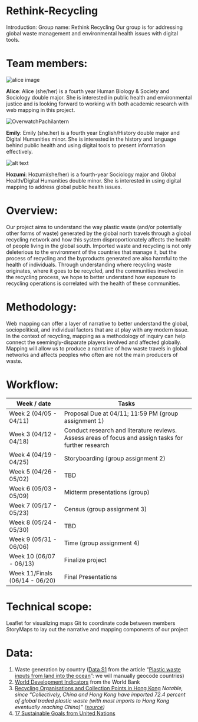 # Rethink-Recycling
Introduction: 
Group name: Rethink Recycling
Our group is for addressing global waste management and environmental health issues with digital tools.

# Team members: 
![alice image](https://user-images.githubusercontent.com/62718306/114319387-576bd000-9adf-11eb-85fc-695019d2c863.png)

**Alice**: Alice (she/her) is a fourth year Human Biology & Society and Sociology double major. She is interested in public health and environmental justice and is looking forward to working with both academic research with web mapping in this project.

![OverwatchPachilantern](https://user-images.githubusercontent.com/81576716/114319332-da802c80-9ac5-11eb-81db-85b64261639f.png)

**Emily**: Emily (she.her)
 is a fourth year English/History double major and Digital Humanities minor. She is interested in the history and language behind public health and using digital tools to present information effectively. 

![alt text](https://www.internationalcenter.ucla.edu/Portals/104/Images/Ambassadors/EastAsia/27-IMG_8383%202.jpg)

**Hozumi**: Hozumi(she/her) is a fourth-year Sociology major and Global Health/Digital Humanities double minor. She is interested in using digital mapping to address global public health issues.

# Overview: 
Our project aims to understand the way plastic waste (and/or potentially other forms of waste) generated by the global north travels through a global recycling network and how this system disproportionately affects the health of people living in the global south. Imported waste and recycling is not only deleterious to the environment of the countries that manage it, but the process of recycling and the byproducts generated are also harmful to the health of individuals. 
Through understanding where recycling waste originates, where it goes to be recycled, and the communities involved in the recycling process, we hope to better understand how exposure to recycling operations is correlated with the health of these communities. 

# Methodology: 
Web mapping can offer a layer of narrative to better understand the global, sociopolitical, and individual factors that are at play with any modern issue. In the context of recycling, mapping as a methodology of inquiry can help connect the seemingly-disparate players involved and affected globally. 
Mapping will allow us to produce a narrative of how waste travels in global networks and affects peoples who often are not the main producers of waste. 

# Workflow:
| Week / date    | Tasks        |
| ------------- | ------------- | 
| Week 2 (04/05 - 04/11) | Proposal Due at 04/11; 11:59 PM (group assignment 1) |
| Week 3 (04/12 - 04/18) | Conduct research and literature reviews. Assess areas of focus and assign tasks for further research| 
| Week 4 (04/19 - 04/25) | Storyboarding (group assignment 2)      |
| Week 5 (04/26 - 05/02) | TBD |
| Week 6 (05/03 - 05/09) | Midterm presentations (group) |
| Week 7 (05/17 - 05/23) | Census (group assignment 3) |
| Week 8 (05/24 - 05/30) | TBD |
| Week 9 (05/31 - 06/06) | Time (group assignment 4) |
| Week 10 (06/07 - 06/13) | Finalize project |
| Week 11/Finals (06/14 - 06/20) | Final Presentations |

# Technical scope:
Leaflet for visualizing maps 
Git to coordinate code between members
StoryMaps to lay out the narrative and mapping components of our project

# Data:
1. Waste generation by country ([Data S1](https://science.sciencemag.org/content/suppl/2015/02/11/347.6223.768.DC1) from the article “[Plastic waste inputs from land into the ocean](https://science.sciencemag.org/content/347/6223/768/tab-figures-data)”: we will manually geocode countries)
2. [World Development Indicators](https://datacatalog.worldbank.org/dataset/world-development-indicators) from the World Bank
3. [Recycling Organisations and Collection Points in Hong Kong](https://opendata.esrichina.hk/datasets/recycling-organisations-and-collection-points-in-hong-kong-1/data?geometry=113.820%2C22.258%2C114.426%2C22.480)
*Notable, since “Collectively, China and Hong Kong have imported 72.4 percent of global traded plastic waste (with most imports to Hong Kong eventually reaching China)” ([source](https://ourworldindata.org/plastic-pollution))*
4. [17 Sustainable Goals from United Nations](https://sdgs.un.org/goals)
